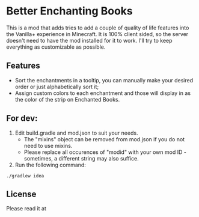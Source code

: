 # Better Enchanting Books

This is a mod that adds tries to add a couple of quality of life features into the Vanilla+ experience in Minecraft.
It is 100% client sided, so the server doesn't need to have the mod installed for it to work.
I'll try to keep everything as customizable as possible.

## Features

 - Sort the enchantments in a tooltip, you can manually make your desired order or just alphabetically sort it;
 - Assign custom colors to each enchantment and those will display in as the color of the strip on Enchanted Books.

## For dev:

1. Edit build.gradle and mod.json to suit your needs.
    * The "mixins" object can be removed from mod.json if you do not need to use mixins.
    * Please replace all occurences of "modid" with your own mod ID - sometimes, a different string may also suffice.
2. Run the following command:

```
./gradlew idea
```

## License

Please read it at 
